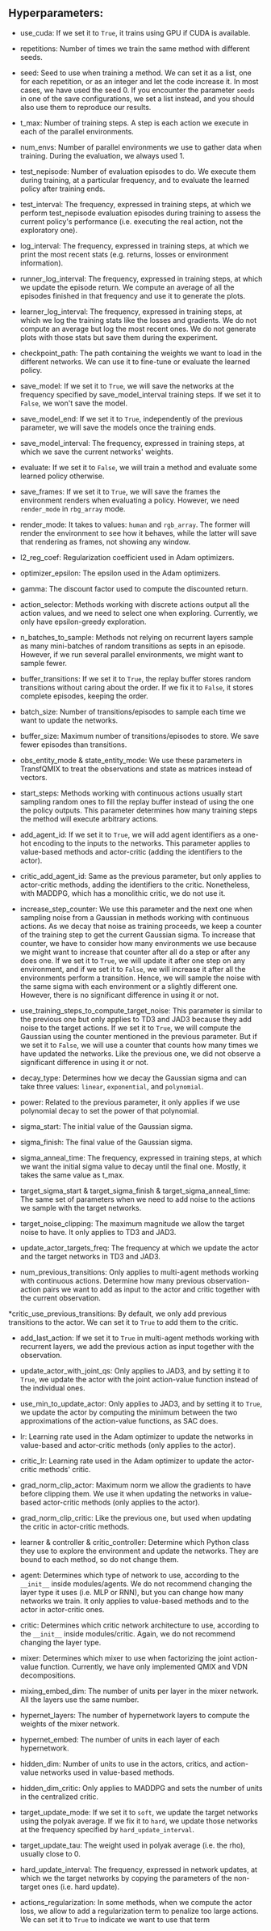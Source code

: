 ## Hyperparameters:

* use_cuda: If we set it to ``True``, it trains using GPU if CUDA is available.

* repetitions: Number of times we train the same method with different seeds.

* seed: Seed to use when training a method. We can set it as a list, one for each repetition, or as an integer and let the code increase it. In most cases, we have used the seed 0. If you encounter the parameter `seeds` in one of the save configurations, we set a list instead, and you should also use them to reproduce our results.

* t_max: Number of training steps. A step is each action we execute in each of the parallel environments.

* num_envs: Number of parallel environments we use to gather data when training. During the evaluation, we always used 1.

* test_nepisode: Number of evaluation episodes to do. We execute them during training, at a particular frequency, and to evaluate the learned policy after training ends.
  
* test_interval: The frequency, expressed in training steps, at which we perform test_nepisode evaluation episodes during training to assess the current policy's performance (i.e. executing the real action, not the exploratory one).

* log_interval: The frequency, expressed in training steps, at which we print the most recent stats (e.g. returns, losses or environment information).
  
* runner_log_interval: The frequency, expressed in training steps, at which we update the episode return. We compute an average of all the episodes finished in that frequency and use it to generate the plots.
  
* learner_log_interval: The frequency, expressed in training steps, at which we log the training stats like the losses and gradients. We do not compute an average but log the most recent ones. We do not generate plots with those stats but save them during the experiment.

* checkpoint_path: The path containing the weights we want to load in the different networks. We can use it to fine-tune or evaluate the learned policy.
  
* save_model: If we set it to `True`, we will save the networks at the frequency specified by save_model_interval training steps. If we set it to  `False`, we won't save the model.
  
* save_model_end: If we set it to `True`, independently of the previous parameter, we will save the models once the training ends.
  
* save_model_interval: The frequency, expressed in training steps, at which we save the current networks' weights.

* evaluate: If we set it to `False`, we will train a method and evaluate some learned policy otherwise.
  
* save_frames: If we set it to `True`, we will save the frames the environment renders when evaluating a policy. However, we need `render_mode` in `rbg_array` mode.

* render_mode: It takes to values: `human` and `rgb_array`. The former will render the environment to see how it behaves, while the latter will save that rendering as frames, not showing any window.

* l2_reg_coef: Regularization coefficient used in Adam optimizers.
  
* optimizer_epsilon: The epsilon used in the Adam optimizers.

* gamma: The discount factor used to compute the discounted return.

* action_selector: Methods working with discrete actions output all the action values, and we need to select one when exploring. Currently, we only have epsilon-greedy exploration.

* n_batches_to_sample: Methods not relying on recurrent layers sample as many mini-batches of random transitions as septs in an episode. However, if we run several parallel environments, we might want to sample fewer.
  
* buffer_transitions: If we set it to `True`, the replay buffer stores random transitions without caring about the order. If we fix it to `False`, it stores complete episodes, keeping the order.
  
* batch_size: Number of transitions/episodes to sample each time we want to update the networks.
  
* buffer_size: Maximum number of transitions/episodes to store. We save fewer episodes than transitions.

* obs_entity_mode & state_entity_mode: We use these parameters in TransfQMIX to treat the observations and state as matrices instead of vectors.

* start_steps: Methods working with continuous actions usually start sampling random ones to fill the replay buffer instead of using the one the policy outputs. This parameter determines how many training steps the method will execute arbitrary actions.

* add_agent_id: If we set it to `True`, we will add agent identifiers as a one-hot encoding to the inputs to the networks. This parameter applies to value-based methods and actor-critic (adding the identifiers to the actor).
  
* critic_add_agent_id: Same as the previous parameter, but only applies to actor-critic methods, adding the identifiers to the critic. Nonetheless, with MADDPG, which has a monolithic critic, we do not use it.

* increase_step_counter: We use this parameter and the next one when sampling noise from a Gaussian in methods working with continuous actions. As we decay that noise as training proceeds, we keep a counter of the training step to get the current Gaussian sigma. To increase that counter, we have to consider how many environments we use because we might want to increase that counter after all do a step or after any does one. If we set it to `True`, we will update it after one step on any environment, and if we set it to `False`, we will increase it after all the environments perform a transition. Hence, we will sample the noise with the same sigma with each environment or a slightly different one. However, there is no significant difference in using it or not.

* use_training_steps_to_compute_target_noise: This parameter is similar to the previous one but only applies to TD3 and JAD3 because they add noise to the target actions. If we set it to `True`, we will compute the Gaussian using the counter mentioned in the previous parameter. But if we set it to `False`, we will use a counter that counts how many times we have updated the networks. Like the previous one, we did not observe a significant difference in using it or not.

* decay_type: Determines how we decay the Gaussian sigma and can take three values: `linear`, `exponential`, and `polynomial`.
  
* power: Related to the previous parameter, it only applies if we use polynomial decay to set the power of that polynomial.

* sigma_start: The initial value of the Gaussian sigma.
  
* sigma_finish: The final value of the Gaussian sigma.
  
* sigma_anneal_time: The frequency, expressed in training steps, at which we want the initial sigma value to decay until the final one. Mostly, it takes the same value as t_max.

* target_sigma_start & target_sigma_finish & target_sigma_anneal_time: The same set of parameters when we need to add noise to the actions we sample with the target networks.
  
* target_noise_clipping: The maximum magnitude we allow the target noise to have. It only applies to TD3 and JAD3.

* update_actor_targets_freq: The frequency at which we update the actor and the target networks in TD3 and JAD3.

* num_previous_transitions: Only applies to multi-agent methods working with continuous actions. Determine how many previous observation-action pairs we want to add as input to the actor and critic together with the current observation.

*critic_use_previous_transitions: By default, we only add previous transitions to the actor. We can set it to `True` to add them to the critic.

* add_last_action: If we set it to `True` in multi-agent methods working with recurrent layers, we add the previous action as input together with the observation.

* update_actor_with_joint_qs: Only applies to JAD3, and by setting it to `True`, we update the actor with the joint action-value function instead of the individual ones.

* use_min_to_update_actor: Only applies to JAD3, and by setting it to `True`, we update the actor by computing the minimum between the two approximations of the action-value functions, as SAC does.

* lr: Learning rate used in the Adam optimizer to update the networks in value-based and actor-critic methods (only applies to the actor).
  
* critic_lr: Learning rate used in the Adam optimizer to update the actor-critic methods' critic.

* grad_norm_clip_actor: Maximum norm we allow the gradients to have before clipping them. We use it when updating the networks in value-based actor-critic methods (only applies to the actor).

* grad_norm_clip_critic: Like the previous one, but used when updating the critic in actor-critic methods.

* learner & controller & critic_controller: Determine which Python class they use to explore the environment and update the networks. They are bound to each method, so do not change them.
  
* agent: Determines which type of network to use, according to the `__init__` inside modules/agents. We do not recommend changing the layer type it uses (i.e. MLP or RNN), but you can change how many networks we train. It only applies to value-based methods and to the actor in actor-critic ones.

* critic: Determines which critic network architecture to use, according to the `__init__` inside modules/critic. Again, we do not recommend changing the layer type.
  
* mixer: Determines which mixer to use when factorizing the joint action-value function. Currently, we have only implemented QMIX and VDN decompositions.

* mixing_embed_dim: The number of units per layer in the mixer network. All the layers use the same number.
  
* hypernet_layers: The number of hypernetwork layers to compute the weights of the mixer network.
  
* hypernet_embed: The number of units in each layer of each hypernetwork.
  
* hidden_dim: Number of units to use in the actors, critics, and action-value networks used in value-based methods.
  
* hidden_dim_critic: Only applies to MADDPG and sets the number of units in the centralized critic.

* target_update_mode: If we set it to `soft`, we update the target networks using the polyak average. If we fix it to `hard`, we update those networks at the frequency specified by `hard_update_interval`.

* target_update_tau: The weight used in polyak average (i.e. the rho), usually close to 0.

* hard_update_interval: The frequency, expressed in network updates, at which we the target networks by copying the parameters of the non-target ones (i.e. hard update).

* actions_regularization: In some methods, when we compute the actor loss, we allow to add a regularization term to penalize too large actions. We can set it to `True` to indicate we want to use that term